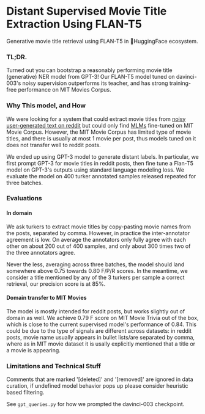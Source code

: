 # Distant Supervised Movie Title Extraction Using FLAN-T5

Generative movie title retrieval using FLAN-T5 in 🤗HuggingFace ecosystem.

### TL;DR.

Turned out you can bootstrap a reasonably performing movie title (generative) NER model from GPT-3! Our FLAN-T5 model tuned on davinci-003's noisy supervision outperforms its teacher, and has strong training-free performance on MIT Movies Corpus. 

### Why This model, and How

We were looking for a system that could extract movie titles from [noisy user-generated text on reddit](https://www.reddit.com/r/MovieSuggestions/) but could only find [MLMs](https://nlp.johnsnowlabs.com/2021/07/20/ner_mit_movie_simple_distilbert_base_cased_en.html) fine-tuned on MIT Movie Corpus. However, the MIT Movie Corpus has limited type of movie titles, and there is usually at most 1 movie per post, thus models tuned on it does not transfer well to reddit posts. 

We ended up using GPT-3 model to generate distant labels. In particular, we first prompt GPT-3 for movie titles in reddit posts, then fine tune a Flan-T5 model on GPT-3's outputs using standard language modeling loss. We evaluate the model on 400 turker annotated samples released repeated for three batches.

### Evaluations

#### In domain

We ask turkers to extract movie titles by copy-pasting movie names from the posts, separated by comma. However, in practice the inter-annotator agreement is low.  On average the annotators only fully agree with each other on about 200 out of 400 samples, and only about 300 times two of the three annotators agree.

Never the less, averaging across three batches, the model should land somewhere above 0.75 towards 0.80 F/P/R scores. In the meantime, we consider a title mentioned by any of the 3 turkers per sample a correct retrieval, our precision score is at 85%.

#### Domain transfer to MIT Movies

The model is mostly intended for reddit posts, but works slightly out of domain as well. We achieve 0.79 F score on MIT Movie Trivia out of the box, which is close to the current supervised model's performance of 0.84. This could be due to the type of signals are different across datasets: in reddit posts, movie name usually appears in bullet lists/are separated by comma, where as in MIT movie dataset it is usally explicitly mentioned that a title or a movie is appearing.

### Limitations and Technical Stuff

Comments that are marked '[deleted]' and '[removed]' are ignored in data curation, if undefined model behavior pops up please consider heuristic based filtering.

See ```gpt_queries.py``` for how we prompted the davinci-003 checkpoint.





